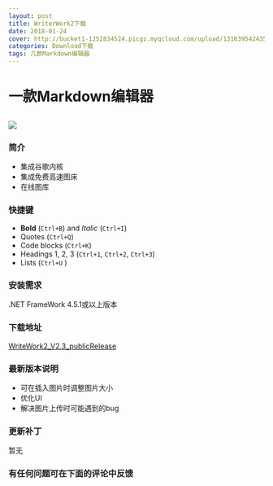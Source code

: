 ```yaml
---
layout: post
title: WriterWork2下载
date: 2018-01-24
cover: http://bucket1-1252834524.picgz.myqcloud.com/upload/131639542435846551.png
categories: Download下载
tags: 几款Markdown编辑器
---
```

# 一款Markdown编辑器 #
![](http://bucket1-1252834524.picgz.myqcloud.com/upload/131639542435846551.png)
--------

### 简介 ###
- 集成谷歌内核
- 集成免费高速图床
- 在线图库

### 快捷键
- **Bold** (`Ctrl+B`) and *Italic* (`Ctrl+I`)
- Quotes (`Ctrl+Q`)
- Code blocks (`Ctrl+K`)
- Headings 1, 2, 3 (`Ctrl+1`, `Ctrl+2`, `Ctrl+3`)
- Lists (`Ctrl+U` ) 

### 安装需求
.NET FrameWork 4.5.1或以上版本

### 下载地址 ###
 [WriteWork2_V2.3_publicRelease]( "")
### 最新版本说明 ###

 - 可在插入图片时调整图片大小
 - 优化UI
 - 解决图片上传时可能遇到的bug

### 更新补丁 ###
 暂无
### 有任何问题可在下面的评论中反馈
